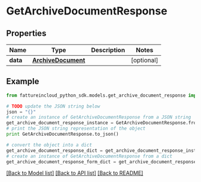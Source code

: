 # GetArchiveDocumentResponse



## Properties

Name | Type | Description | Notes
------------ | ------------- | ------------- | -------------
**data** | [**ArchiveDocument**](ArchiveDocument.md) |  | [optional] 

## Example

```python
from fattureincloud_python_sdk.models.get_archive_document_response import GetArchiveDocumentResponse

# TODO update the JSON string below
json = "{}"
# create an instance of GetArchiveDocumentResponse from a JSON string
get_archive_document_response_instance = GetArchiveDocumentResponse.from_json(json)
# print the JSON string representation of the object
print GetArchiveDocumentResponse.to_json()

# convert the object into a dict
get_archive_document_response_dict = get_archive_document_response_instance.to_dict()
# create an instance of GetArchiveDocumentResponse from a dict
get_archive_document_response_form_dict = get_archive_document_response.from_dict(get_archive_document_response_dict)
```
[[Back to Model list]](../README.md#documentation-for-models) [[Back to API list]](../README.md#documentation-for-api-endpoints) [[Back to README]](../README.md)


